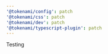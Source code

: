 ```yaml
---
'@tokenami/config': patch
'@tokenami/css': patch
'@tokenami/dev': patch
'@tokenami/typescript-plugin': patch
---
```


Testing

